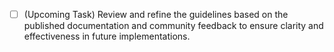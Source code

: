 - [ ] (Upcoming Task) Review and refine the guidelines based on the published documentation and community feedback to ensure clarity and effectiveness in future implementations.